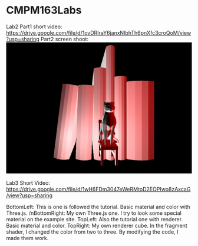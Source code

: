 # CMPM163Labs
Lab2
Part1 short video: https://drive.google.com/file/d/1ovDRIraY6janxNIbhTh6pnXfc3croQoM/view?usp=sharing
Part2 screen shoot: <img src ="Screenshoot/Xuqi Lab2.png">

Lab3
Short Video: https://drive.google.com/file/d/1wH6FDm3047eWeRMtoD2EOPIwo8zAxcaG/view?usp=sharing

BottomLeft: This is one is followed the tutorial. Basic material and color with Three.js.
/nBottomRight: My own Three.js one. I try to look some special material on the example site.
TopLeft: Also the tutorial one with renderer. Basic material and color.
TopRight: My own renderer cube. In the fragment shader, I changed the color from two to three. By modifying the code, I made them work.
